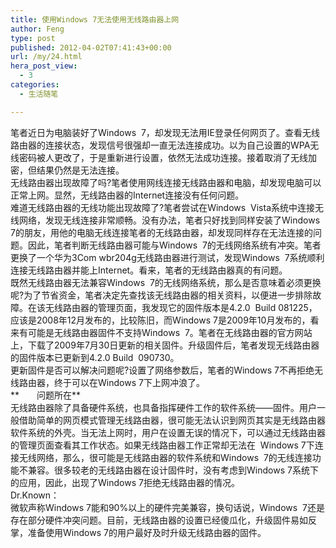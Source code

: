 ```yaml
---
title: 使用Windows 7无法使用无线路由器上网
author: Feng
type: post
published: 2012-04-02T07:41:43+00:00
url: /my/24.html
hera_post_view:
  - 3
categories:
  - 生活随笔

---
```

笔者近日为电脑装好了Windows  7，却发现无法用IE登录任何网页了。查看无线路由器的连接状态，发现信号很强却一直无法连接成功。以为自己设置的WPA无线密码被人更改了，于是重新进行设置，依然无法成功连接。接着取消了无线加密，但结果仍然是无法连接。  
无线路由器出现故障了吗?笔者使用网线连接无线路由器和电脑，却发现电脑可以正常上网。显然，无线路由器的Internet连接没有任何问题。  
难道无线路由器的无线功能出现故障了?笔者尝试在Windows  Vista系统中连接无线网络，发现无线连接非常顺畅。没有办法，笔者只好找到同样安装了Windows  7的朋友，用他的电脑无线连接笔者的无线路由器，却发现同样存在无法连接的问题。因此，笔者判断无线路由器可能与Windows  7的无线网络系统有冲突。笔者更换了一个华为3Com wbr204g无线路由器进行测试，发现Windows  7系统顺利连接无线路由器并能上Internet。看来，笔者的无线路由器真的有问题。  
既然无线路由器无法兼容Windows  7的无线网络系统，那么是否意味着必须更换呢?为了节省资金，笔者决定先查找该无线路由器的相关资料，以便进一步排除故障。在该无线路由器的管理页面，我发现它的固件版本是4.2.0  Build 081225，应该是2008年12月发布的，比较陈旧，而Windows 7是2009年10月发布的，看来有可能是无线路由器固件不支持Windows  7。笔者在无线路由器的官方网站上，下载了2009年7月30日更新的相关固件。升级固件后，笔者发现无线路由器的固件版本已更新到4.2.0 Build  090730。  
更新固件是否可以解决问题呢?设置了网络参数后，笔者的Windows 7不再拒绝无线路由器，终于可以在Windows 7下上网冲浪了。  
**　　问题所在**  
无线路由器除了具备硬件系统，也具备指挥硬件工作的软件系统——固件。用户一般借助简单的网页模式管理无线路由器，很可能无法认识到网页其实是无线路由器软件系统的外壳。当无法上网时，用户在设置无误的情况下，可以通过无线路由器的管理页面查看其工作状态。如果无线路由器工作正常却无法在  Windows 7下连接无线网络，那么，很可能是无线路由器的软件系统和Windows  7的无线连接功能不兼容。很多较老的无线路由器在设计固件时，没有考虑到Windows 7系统下的应用，因此，出现了Windows 7拒绝无线路由器的情况。  
Dr.Known：  
微软声称Windows 7能和90%以上的硬件完美兼容，换句话说，Windows  7还是存在部分硬件冲突问题。目前，无线路由器的设置已经傻瓜化，升级固件易如反掌，准备使用Windows 7的用户最好及时升级无线路由器的固件。